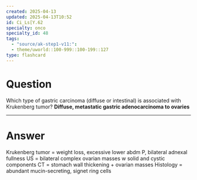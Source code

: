```yaml
---
created: 2025-04-13
updated: 2025-04-13T10:52
id: Ci_Ls[Y.62
specialty: onco
specialty_id: 48
tags:
  - "source/ak-step1-v11:": 
  - theme/uworld::100-999::100-199::127
type: flashcard
---
```


# Question
Which type of gastric carcinoma (diffuse or intestinal) is associated with Krukenberg tumor?    **Diffuse, metastatic gastric adenocarcinoma to ovaries**

---

# Answer
Krukenberg tumor = weight loss, excessive lower abdm P, bilateral adnexal fullness US = bilateral complex ovarian masses w solid and cystic components CT = stomach wall thickening + ovarian masses Histology = abundant mucin-secreting, signet ring cells